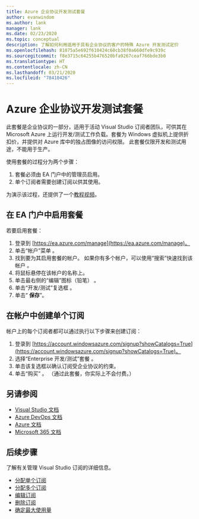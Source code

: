 ```yaml
---
title: Azure 企业协议开发测试套餐
author: evanwindom
ms.author: lank
manager: lank
ms.date: 02/23/2020
ms.topic: conceptual
description: 了解如何利用适用于具有企业协议的客户的特殊 Azure 开发测试定价
ms.openlocfilehash: 81075a5e692f610424c60cb38f0a660dfe9c939c
ms.sourcegitcommit: f8e3715c64255b476520bfa9267ceaf766bde3b0
ms.translationtype: HT
ms.contentlocale: zh-CN
ms.lasthandoff: 03/21/2020
ms.locfileid: "78410426"
---
```

# <a name="azure-enterprise-agreement-devtest-offer"></a>Azure 企业协议开发测试套餐

此套餐是企业协议的一部分，适用于活动 Visual Studio 订阅者团队，可供其在 Microsoft Azure 上运行开发/测试工作负载。套餐为 Windows 虚拟机上提供折扣价，并提供对 Azure 库中的独占图像的访问权限。 此套餐仅限开发和测试用途，不能用于生产。  

使用套餐的过程分为两个步骤：
1. 套餐必须由 EA 门户中的管理员启用。
2. 单个订阅者需要创建订阅以供其使用。 

为演示该过程，还提供了一个[教程视频](https://channel9.msdn.com/blogs/EA.Azure.com/Enabling-and-Creating-EA-DevTest-Subscriptions-through-the-EA-Portal)。  

## <a name="enable-offers-in-the-ea-portal"></a>在 EA 门户中启用套餐
若要启用套餐：
1. 登录到 [https://ea.azure.com/manage](https://ea.azure.com/manage)。
0. 单击“帐户”菜单  。
0. 找到要为其启用套餐的帐户。  如果你有多个帐户，可以使用“搜索”快速找到该帐户  。 
0. 将鼠标悬停在该帐户的名称上。 
0. 单击最右侧的“编辑”图标（铅笔）  。 
0. 单击“开发/测试”复选框  。
0. 单击“ **保存**”。

## <a name="create-individual-subscriptions-within-the-account"></a>在帐户中创建单个订阅
帐户上的每个订阅者都可以通过执行以下步骤来创建订阅：
1. 登录到 [https://account.windowsazure.com/signup?showCatalogs=True](https://account.windowsazure.com/signup?showCatalogs=True)。
0. 选择“Enterprise 开发/测试”套餐  。
0. 单击该复选框以确认订阅受企业协议的约束。 
0. 单击“购买”  。  （通过此套餐，你实际上不会付费。）

## <a name="see-also"></a>另请参阅
- [Visual Studio 文档](https://docs.microsoft.com/visualstudio/)
- [Azure DevOps 文档](https://docs.microsoft.com/azure/devops/)
- [Azure 文档](https://docs.microsoft.com/azure/)
- [Microsoft 365 文档](https://docs.microsoft.com/microsoft-365/)

## <a name="next-steps"></a>后续步骤
了解有关管理 Visual Studio 订阅的详细信息。
- [分配单个订阅](assign-license.md)
- [分配多个订阅](assign-license-bulk.md)
- [编辑订阅](edit-license.md)
- [删除订阅](delete-license.md)
- [确定最大使用量](maximum-usage.md)



